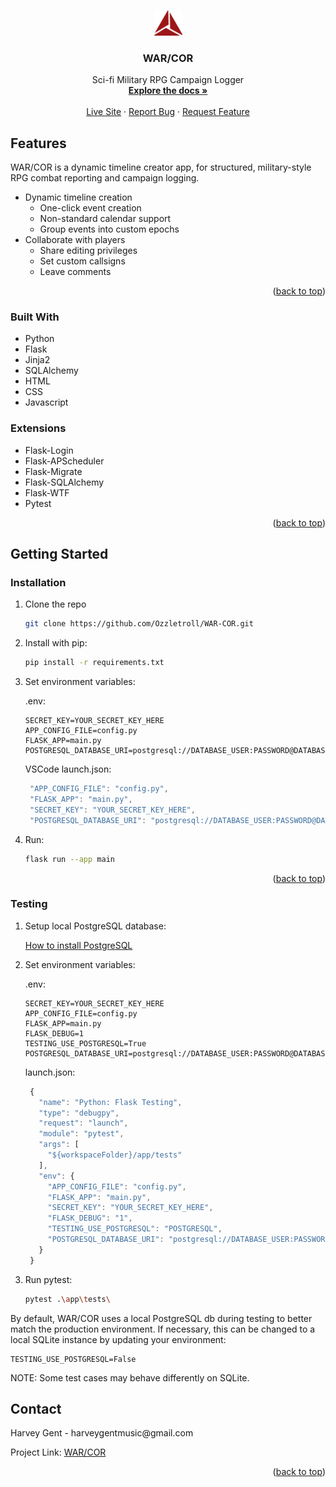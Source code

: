 <a name="readme-top"></a>

<!-- PROJECT LOGO -->
<br />
<div align="center">
  <a href="https://github.com/Ozzletroll/WAR-COR">
    <img src="./app/static/images/logo-red.png" alt="Logo" width="45" height="40">
  </a>

<h3 align="center">WAR/COR</h3>

  <p align="center">
    Sci-fi Military RPG Campaign Logger
    <br />
    <a href="https://github.com/github_username/repo_name"><strong>Explore the docs »</strong></a>
    <br />
    <br />
    <a href="https://github.com/github_username/repo_name">Live Site</a>
    ·
    <a href="https://github.com/github_username/repo_name/issues">Report Bug</a>
    ·
    <a href="https://github.com/github_username/repo_name/issues">Request Feature</a>
  </p>
</div>

<!-- ABOUT THE PROJECT -->
## Features
WAR/COR is a dynamic timeline creator app, for structured, military-style RPG combat reporting and campaign logging.

- Dynamic timeline creation
    - One-click event creation
    - Non-standard calendar support
    - Group events into custom epochs
- Collaborate with players
    - Share editing privileges
    - Set custom callsigns
    - Leave comments

<p align="right">(<a href="#readme-top">back to top</a>)</p>


### Built With

- Python
- Flask
- Jinja2
- SQLAlchemy
- HTML
- CSS
- Javascript

### Extensions

- Flask-Login
- Flask-APScheduler
- Flask-Migrate
- Flask-SQLAlchemy
- Flask-WTF
- Pytest


<p align="right">(<a href="#readme-top">back to top</a>)</p>



<!-- GETTING STARTED -->
## Getting Started

### Installation

1. Clone the repo
   ```sh
   git clone https://github.com/Ozzletroll/WAR-COR.git
   ```
2. Install with pip:
   ```sh
   pip install -r requirements.txt
   ```
3. Set environment variables:

    .env:
    ```
    SECRET_KEY=YOUR_SECRET_KEY_HERE
    APP_CONFIG_FILE=config.py
    FLASK_APP=main.py
    POSTGRESQL_DATABASE_URI=postgresql://DATABASE_USER:PASSWORD@DATABASE_HOST_NAME:DATABASE_PORT/DATABASE_NAME
    ```

    VSCode launch.json:
   ```js
    "APP_CONFIG_FILE": "config.py",
    "FLASK_APP": "main.py",
    "SECRET_KEY": "YOUR_SECRET_KEY_HERE",
    "POSTGRESQL_DATABASE_URI": "postgresql://DATABASE_USER:PASSWORD@DATABASE_HOST_NAME:DATABASE_PORT/DATABASE_NAME",
   ```
4. Run:
   ```sh
   flask run --app main
   ```

<p align="right">(<a href="#readme-top">back to top</a>)</p>

### Testing
  
1. Setup local PostgreSQL database:

    <a href="https://www.postgresql.org/docs/current/tutorial-install.html">How to install PostgreSQL</a>
    

2. Set environment variables:

    .env:
    ```
    SECRET_KEY=YOUR_SECRET_KEY_HERE
    APP_CONFIG_FILE=config.py
    FLASK_APP=main.py
    FLASK_DEBUG=1
    TESTING_USE_POSTGRESQL=True
    POSTGRESQL_DATABASE_URI=postgresql://DATABASE_USER:PASSWORD@DATABASE_HOST_NAME:DATABASE_PORT/DATABASE_NAME
    ```

    launch.json:
   ```js
    {
      "name": "Python: Flask Testing",
      "type": "debugpy",
      "request": "launch",
      "module": "pytest",
      "args": [
        "${workspaceFolder}/app/tests"
      ],
      "env": {
        "APP_CONFIG_FILE": "config.py",
        "FLASK_APP": "main.py",
        "SECRET_KEY": "YOUR_SECRET_KEY_HERE",
        "FLASK_DEBUG": "1",
        "TESTING_USE_POSTGRESQL": "POSTGRESQL",
        "POSTGRESQL_DATABASE_URI": "postgresql://DATABASE_USER:PASSWORD@DATABASE_HOST_NAME:DATABASE_PORT/DATABASE_NAME",
      }
    }
   ```
3. Run pytest:
   ```sh
   pytest .\app\tests\  
   ```

By default, WAR/COR uses a local PostgreSQL db during testing to better match the production environment. If necessary, this can be changed to a local SQLite instance by updating your environment:

```
TESTING_USE_POSTGRESQL=False
```
NOTE: Some test cases may behave differently on SQLite.


<!-- CONTACT -->
## Contact

Harvey Gent - <span>harv<b style="display: None">nospam</b>eygen<b style="display: None">CASTIGATE</b>tmusic@gmail<b style="display: None">.example</b>.com</span>

Project Link: [WAR/COR](https://github.com/Ozzletroll/WAR-COR)

<p align="right">(<a href="#readme-top">back to top</a>)</p>

